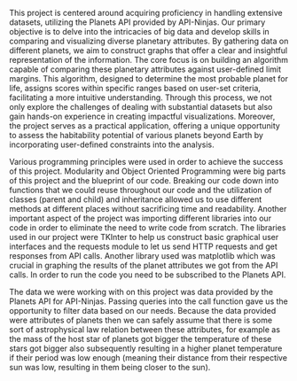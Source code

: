 This project is centered around acquiring proficiency in handling extensive datasets,
utilizing the Planets API provided by API-Ninjas. Our primary objective is to delve into
the intricacies of big data and develop skills in comparing and visualizing diverse
planetary attributes. By gathering data on different planets, we aim to construct graphs
that offer a clear and insightful representation of the information. The core focus is on
building an algorithm capable of comparing these planetary attributes against
user-defined limit margins. This algorithm, designed to determine the most probable
planet for life, assigns scores within specific ranges based on user-set criteria,
facilitating a more intuitive understanding. Through this process, we not only explore the
challenges of dealing with substantial datasets but also gain hands-on experience in
creating impactful visualizations. Moreover, the project serves as a practical application,
offering a unique opportunity to assess the habitability potential of various planets
beyond Earth by incorporating user-defined constraints into the analysis.

Various programming principles were used in order to achieve the success of this
project. Modularity and Object Oriented Programming were big parts of this project and
the blueprint of our code. Breaking our code down into functions that we could reuse
throughout our code and the utilization of classes (parent and child) and inheritance
allowed us to use different methods at different places without sacrificing time and
readability. Another important aspect of the project was importing different libraries into
our code in order to eliminate the need to write code from scratch. The libraries used in
our project were TKInter to help us construct basic graphical user interfaces and the
requests module to let us send HTTP requests and get responses from API calls.
Another library used was matplotlib which was crucial in graphing the results of the
planet attributes we got from the API calls. In order to run the code you need to be
subscribed to the Planets API.

The data we were working with on this project was data provided by the Planets API for
API-Ninjas. Passing queries into the call function gave us the opportunity to filter data
based on our needs. Because the data provided were attributes of planets then we can
safely assume that there is some sort of astrophysical law relation between these
attributes, for example as the mass of the host star of planets got bigger the
temperature of these stars got bigger also subsequently resulting in a higher planet
temperature if their period was low enough (meaning their distance from their
respective sun was low, resulting in them being closer to the sun).

